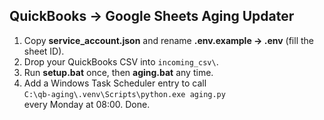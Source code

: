 ## QuickBooks → Google Sheets Aging Updater

1. Copy **service_account.json** and rename **.env.example → .env** (fill the sheet ID).
2. Drop your QuickBooks CSV into `incoming_csv\`.
3. Run **setup.bat** once, then **aging.bat** any time.
4. Add a Windows Task Scheduler entry to call  
   `C:\qb-aging\.venv\Scripts\python.exe aging.py`  
   every Monday at 08:00. Done.